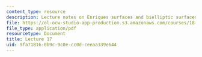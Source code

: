 ```yaml
---
content_type: resource
description: Lecture notes on Enriques surfaces and bielliptic surfaces.
file: https://ol-ocw-studio-app-production.s3.amazonaws.com/courses/18-727-topics-in-algebraic-geometry-algebraic-surfaces-spring-2008/9fa718160b9c9c0ecc0dceeaa339e644_lect17.pdf
file_type: application/pdf
resourcetype: Document
title: Lecture 17
uid: 9fa71816-0b9c-9c0e-cc0d-ceeaa339e644
---
```

